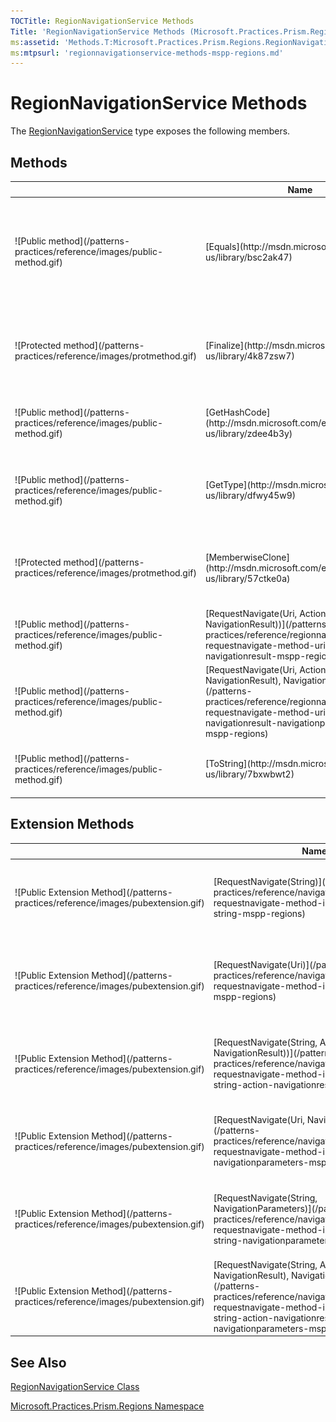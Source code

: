 ```yaml
---
TOCTitle: RegionNavigationService Methods
Title: 'RegionNavigationService Methods (Microsoft.Practices.Prism.Regions)'
ms:assetid: 'Methods.T:Microsoft.Practices.Prism.Regions.RegionNavigationService'
ms:mtpsurl: 'regionnavigationservice-methods-mspp-regions.md'
---
```


# RegionNavigationService Methods

The [RegionNavigationService](/patterns-practices/reference/regionnavigationservice-class-mspp-regions) type exposes the following members.

## Methods

<table>
<thead>
<tr class="header">
<th> </th>
<th>Name</th>
<th>Description</th>
</tr>
</thead>
<tbody>
<tr class="odd">
<td>![Public method](/patterns-practices/reference/images/public-method.gif)</td>
<td>[Equals](http://msdn.microsoft.com/en-us/library/bsc2ak47)</td>
<td><div class="summary">
Determines whether the specified [Object](http://msdn.microsoft.com/en-us/library/e5kfa45b) is equal to the current [Object](http://msdn.microsoft.com/en-us/library/e5kfa45b).
</div>
(Inherited from [Object](http://msdn.microsoft.com/en-us/library/e5kfa45b).)</td>
</tr>
<tr class="even">
<td>![Protected method](/patterns-practices/reference/images/protmethod.gif)</td>
<td>[Finalize](http://msdn.microsoft.com/en-us/library/4k87zsw7)</td>
<td><div class="summary">
Allows an object to try to free resources and perform other cleanup operations before it is reclaimed by garbage collection.
</div>
(Inherited from [Object](http://msdn.microsoft.com/en-us/library/e5kfa45b).)</td>
</tr>
<tr class="odd">
<td>![Public method](/patterns-practices/reference/images/public-method.gif)</td>
<td>[GetHashCode](http://msdn.microsoft.com/en-us/library/zdee4b3y)</td>
<td><div class="summary">
Serves as a hash function for a particular type.
</div>
(Inherited from [Object](http://msdn.microsoft.com/en-us/library/e5kfa45b).)</td>
</tr>
<tr class="even">
<td>![Public method](/patterns-practices/reference/images/public-method.gif)</td>
<td>[GetType](http://msdn.microsoft.com/en-us/library/dfwy45w9)</td>
<td><div class="summary">
Gets the [Type](http://msdn.microsoft.com/en-us/library/42892f65) of the current instance.
</div>
(Inherited from [Object](http://msdn.microsoft.com/en-us/library/e5kfa45b).)</td>
</tr>
<tr class="odd">
<td>![Protected method](/patterns-practices/reference/images/protmethod.gif)</td>
<td>[MemberwiseClone](http://msdn.microsoft.com/en-us/library/57ctke0a)</td>
<td><div class="summary">
Creates a shallow copy of the current [Object](http://msdn.microsoft.com/en-us/library/e5kfa45b).
</div>
(Inherited from [Object](http://msdn.microsoft.com/en-us/library/e5kfa45b).)</td>
</tr>
<tr class="even">
<td>![Public method](/patterns-practices/reference/images/public-method.gif)</td>
<td>[RequestNavigate(Uri, Action(Of NavigationResult))](/patterns-practices/reference/regionnavigationservice-requestnavigate-method-uri-action-navigationresult-mspp-regions)</td>
<td><div class="summary">
Initiates navigation to the specified target.
</div></td>
</tr>
<tr class="odd">
<td>![Public method](/patterns-practices/reference/images/public-method.gif)</td>
<td>[RequestNavigate(Uri, Action(Of NavigationResult), NavigationParameters)](/patterns-practices/reference/regionnavigationservice-requestnavigate-method-uri-action-navigationresult-navigationparameters-mspp-regions)</td>
<td><div class="summary">
Initiates navigation to the specified target.
</div></td>
</tr>
<tr class="even">
<td>![Public method](/patterns-practices/reference/images/public-method.gif)</td>
<td>[ToString](http://msdn.microsoft.com/en-us/library/7bxwbwt2)</td>
<td><div class="summary">
Returns a string that represents the current object.
</div>
(Inherited from [Object](http://msdn.microsoft.com/en-us/library/e5kfa45b).)</td>
</tr>
</tbody>
</table>

## Extension Methods

<table>
<thead>
<tr class="header">
<th> </th>
<th>Name</th>
<th>Description</th>
</tr>
</thead>
<tbody>
<tr class="odd">
<td>![Public Extension Method](/patterns-practices/reference/images/pubextension.gif)</td>
<td>[RequestNavigate(String)](/patterns-practices/reference/navigationasyncextensions-requestnavigate-method-inavigateasync-string-mspp-regions)</td>
<td>Overloaded.

<div class="summary">
Initiates navigation to the target specified by the *target*.
</div>
(Defined by [NavigationAsyncExtensions](/patterns-practices/reference/navigationasyncextensions-class-mspp-regions).)</td>
</tr>
<tr class="even">
<td>![Public Extension Method](/patterns-practices/reference/images/pubextension.gif)</td>
<td>[RequestNavigate(Uri)](/patterns-practices/reference/navigationasyncextensions-requestnavigate-method-inavigateasync-uri-mspp-regions)</td>
<td>Overloaded.

<div class="summary">
Initiates navigation to the target specified by the [Uri](http://msdn.microsoft.com/en-us/library/txt7706a).
</div>
(Defined by [NavigationAsyncExtensions](/patterns-practices/reference/navigationasyncextensions-class-mspp-regions).)</td>
</tr>
<tr class="odd">
<td>![Public Extension Method](/patterns-practices/reference/images/pubextension.gif)</td>
<td>[RequestNavigate(String, Action(Of NavigationResult))](/patterns-practices/reference/navigationasyncextensions-requestnavigate-method-inavigateasync-string-action-navigationresult-mspp-regions)</td>
<td>Overloaded.

<div class="summary">
Initiates navigation to the target specified by the *target*.
</div>
(Defined by [NavigationAsyncExtensions](/patterns-practices/reference/navigationasyncextensions-class-mspp-regions).)</td>
</tr>
<tr class="even">
<td>![Public Extension Method](/patterns-practices/reference/images/pubextension.gif)</td>
<td>[RequestNavigate(Uri, NavigationParameters)](/patterns-practices/reference/navigationasyncextensions-requestnavigate-method-inavigateasync-uri-navigationparameters-mspp-regions)</td>
<td>Overloaded.

<div class="summary">
Initiates navigation to the target specified by the *target*.
</div>
(Defined by [NavigationAsyncExtensions](/patterns-practices/reference/navigationasyncextensions-class-mspp-regions).)</td>
</tr>
<tr class="odd">
<td>![Public Extension Method](/patterns-practices/reference/images/pubextension.gif)</td>
<td>[RequestNavigate(String, NavigationParameters)](/patterns-practices/reference/navigationasyncextensions-requestnavigate-method-inavigateasync-string-navigationparameters-mspp-regions)</td>
<td>Overloaded.

<div class="summary">
Initiates navigation to the target specified by the *target*.
</div>
(Defined by [NavigationAsyncExtensions](/patterns-practices/reference/navigationasyncextensions-class-mspp-regions).)</td>
</tr>
<tr class="even">
<td>![Public Extension Method](/patterns-practices/reference/images/pubextension.gif)</td>
<td>[RequestNavigate(String, Action(Of NavigationResult), NavigationParameters)](/patterns-practices/reference/navigationasyncextensions-requestnavigate-method-inavigateasync-string-action-navigationresult-navigationparameters-mspp-regions)</td>
<td>Overloaded.

<div class="summary">
Initiates navigation to the target specified by the *target*.
</div>
(Defined by [NavigationAsyncExtensions](/patterns-practices/reference/navigationasyncextensions-class-mspp-regions).)</td>
</tr>
</tbody>
</table>

## See Also

[RegionNavigationService Class](/patterns-practices/reference/regionnavigationservice-class-mspp-regions)

[Microsoft.Practices.Prism.Regions Namespace](/patterns-practices/reference/mspp-regions-namespace)